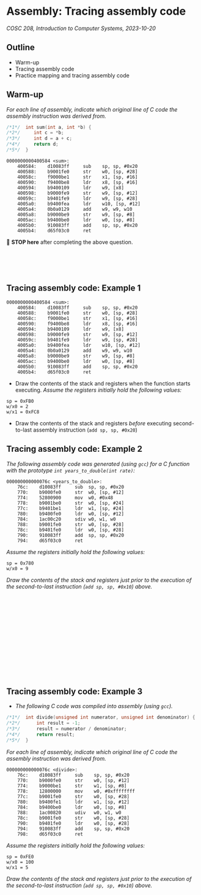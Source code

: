 # Assembly: Tracing assembly code
_COSC 208, Introduction to Computer Systems, 2023-10-20_

## Outline
* Warm-up
* Tracing assembly code
* Practice mapping and tracing assembly code

## Warm-up

_For each line of assembly, indicate which original line of C code the assembly instruction was derived from._


```c
/*1*/  int sum(int a, int *b) {
/*2*/     int c = *b;
/*3*/     int d = a + c;
/*4*/     return d;
/*5*/  }
```

```
0000000000400584 <sum>:
    400584:    d10083ff     sub    sp, sp, #0x20
    400588:    b9001fe0     str    w0, [sp, #28]
    40058c:    f9000be1     str    x1, [sp, #16]
    400590:    f9400be8     ldr    x8, [sp, #16]
    400594:    b9400109     ldr    w9, [x8]
    400598:    b9000fe9     str    w9, [sp, #12]
    40059c:    b9401fe9     ldr    w9, [sp, #28]
    4005a0:    b9400fea     ldr    w10, [sp, #12]
    4005a4:    0b0a0129     add    w9, w9, w10
    4005a8:    b9000be9     str    w9, [sp, #8]
    4005ac:    b9400be0     ldr    w0, [sp, #8]
    4005b0:    910083ff     add    sp, sp, #0x20
    4005b4:    d65f03c0     ret
```

🛑 **STOP here** after completing the above question.

<div style="height:4em;"></div>

## Tracing assembly code: Example 1

```
0000000000400584 <sum>:
    400584:    d10083ff     sub    sp, sp, #0x20
    400588:    b9001fe0     str    w0, [sp, #28]
    40058c:    f9000be1     str    x1, [sp, #16]
    400590:    f9400be8     ldr    x8, [sp, #16]
    400594:    b9400109     ldr    w9, [x8]
    400598:    b9000fe9     str    w9, [sp, #12]
    40059c:    b9401fe9     ldr    w9, [sp, #28]
    4005a0:    b9400fea     ldr    w10, [sp, #12]
    4005a4:    0b0a0129     add    w9, w9, w10
    4005a8:    b9000be9     str    w9, [sp, #8]
    4005ac:    b9400be0     ldr    w0, [sp, #8]
    4005b0:    910083ff     add    sp, sp, #0x20
    4005b4:    d65f03c0     ret
```

* Draw the contents of the stack and registers when the function starts executing. _Assume the registers initially hold the following values:_  
```
sp = 0xFB0
w/x0 = 2
w/x1 = 0xFC8 
```

* Draw the contents of the stack and registers *before* executing second-to-last assembly instruction (`add sp, sp, #0x20`)

## Tracing assembly code: Example 2

_The following assembly code was generated (using `gcc`) for a C function with the prototype `int years_to_double(int rate)`:_

```
000000000000076c <years_to_double>:
    76c:    d10083ff     sub  sp, sp, #0x20
    770:    b9000fe0     str  w0, [sp, #12]
    774:    52800900     mov  w0, #0x48
    778:    b9001be0     str  w0, [sp, #24]
    77c:    b9401be1     ldr  w1, [sp, #24]
    780:    b9400fe0     ldr  w0, [sp, #12]
    784:    1ac00c20     sdiv w0, w1, w0
    788:    b9001fe0     str  w0, [sp, #28]
    78c:    b9401fe0     ldr  w0, [sp, #28]
    790:    910083ff     add  sp, sp, #0x20
    794:    d65f03c0     ret
```

_Assume the registers initially hold the following values:_
```
sp = 0x780
w/x0 = 9
```
_Draw the contents of the stack and registers just prior to the execution of the second-to-last instruction (`add sp, sp, #0x10`) above._

<div style="height:15em;"></div>

## Tracing assembly code: Example 3

* _The following C code was compiled into assembly (using `gcc`)._


```c
/*1*/  int divide(unsigned int numerator, unsigned int denominator) {
/*2*/      int result = -1;
/*3*/      result = numerator / denominator;
/*4*/      return result;
/*5*/  }
```

_For each line of assembly, indicate which original line of C code the assembly instruction was derived from._

```
000000000000076c <divide>:
    76c:    d10083ff     sub    sp, sp, #0x20
    770:    b9000fe0     str    w0, [sp, #12]
    774:    b9000be1     str    w1, [sp, #8]
    778:    12800000     mov    w0, #0xffffffff
    77c:    b9001fe0     str    w0, [sp, #28]
    780:    b9400fe1     ldr    w1, [sp, #12]
    784:    b9400be0     ldr    w0, [sp, #8]
    788:    1ac00820     udiv   w0, w1, w0
    78c:    b9001fe0     str    w0, [sp, #28]
    790:    b9401fe0     ldr    w0, [sp, #28]
    794:    910083ff     add    sp, sp, #0x20
    798:    d65f03c0     ret
```

_Assume the registers initially hold the following values:_
```
sp = 0xFE0
w/x0 = 100
w/x1 = 5
```
_Draw the contents of the stack and registers just prior to the execution of the second-to-last instruction (`add sp, sp, #0x10`) above._
